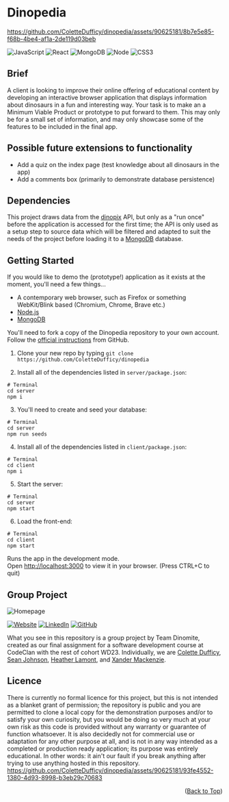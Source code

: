 <a name="readme-top"></a>

# Dinopedia


https://github.com/ColetteDufficy/dinopedia/assets/90625181/8b7e5e85-f68b-4be4-af1a-2de119d03beb


![JavaScript](https://img.shields.io/badge/JavaScript-F7DF1E?style=for-the-badge&logo=javascript&logoColor=black)
![React](https://img.shields.io/badge/react-%2320232a.svg?style=for-the-badge&logo=react&logoColor=%2361DAFB)
![MongoDB](https://img.shields.io/badge/MongoDB-4EA94B?style=for-the-badge&logo=mongodb&logoColor=white)
![Node](https://img.shields.io/badge/Node.js-43853D?style=for-the-badge&logo=node.js&logoColor=white)
![CSS3](https://img.shields.io/badge/css3-%231572B6.svg?style=for-the-badge&logo=css3&logoColor=white)

## Brief
A client is looking to improve their online offering of educational content by developing an interactive browser application that displays information about dinosaurs in a fun and interesting way. Your task is to make an a Minimum Viable Product or prototype to put forward to them. This may only be for a small set of information, and may only showcase some of the features to be included in the final app.


## Possible future extensions to functionality
- Add a quiz on the index page (test knowledge about all dinosaurs in the app)
- Add a comments box (primarily to demonstrate database persistence)

## Dependencies
This project draws data from the [dinopix](https://github.com/judymou/dinopix) API, but only as a "run once" before the application is accessed for the first time; the API is only used as a setup step to source data which will be filtered and adapted to suit the needs of the project before loading it to a [MongoDB](https://www.mongodb.com/) database.

## Getting Started
If you would like to demo the (prototype!) application as it exists at the moment, you'll need a few things...
- A contemporary web browser, such as Firefox or something WebKit/Blink based (Chromium, Chrome, Brave etc.)
- [Node.js](https://nodejs.org/)
- [MongoDB](https://www.mongodb.com/)

You'll need to fork a copy of the Dinopedia repository to your own account. Follow the [official instructions](https://docs.github.com/en/get-started/quickstart/fork-a-repo) from GitHub.

1. Clone your new repo by typing `git clone https://github.com/ColetteDufficy/dinopedia`

2. Install all of the dependencies listed in `server/package.json`:
```
# Terminal
cd server
npm i
```

3. You'll need to create and seed your database:
```
# Terminal
cd server
npm run seeds
```

4. Install all of the dependencies listed in `client/package.json`:
```
# Terminal
cd client
npm i
```
  
5. Start the server:
```
# Terminal
cd server
npm start
```


6. Load the front-end:
```
# Terminal
cd client
npm start
```

Runs the app in the development mode.\
Open [http://localhost:3000](http://localhost:3000) to view it in your browser.
(Press CTRL+C to quit)







## Group Project 
![Homepage](screengrabs/homepage.png)

[![Website][website-shield]][linkedin-url]
[![LinkedIn][linkedin-shield]][linkedin-url]
[![GitHub][github-shield]][github-url]

[website-shield]: https://img.shields.io/badge/Colette%20Dufficy-FFD300?style=for-the-badge&logo=aboutdotme&logoColor=242424
[linkedin-shield]: https://img.shields.io/badge/LinkedIn-FFD300?style=for-the-badge&logo=linkedin&logoColor=242424
[linkedin-url]: https://linkedin.com/in/colettedufficy/
[github-shield]: https://img.shields.io/badge/GitHub-FFD300?style=for-the-badge&logo=github&logoColor=242424
[github-url]: https://github.com/ColetteDufficy

What you see in this repository is a group project by Team Dinomite, created as our final assignment for a software development course at CodeClan with the rest of cohort WD23. Individually, we are [Colette Dufficy](https://github.com/ColetteDufficy), [Sean Johnson](https://github.com/sjohns2020), [Heather Lamont](https://github.com/HeatherLamont), and [Xander Mackenzie](https://github.com/crabbit-git).


## Licence
There is currently no formal licence for this project, but this is not intended as a blanket grant of permission; the repository is public and you are permitted to clone a local copy for the demonstration purposes and/or to satisfy your own curiosity, but you would be doing so very much at your own risk as this code is provided without any warranty or guarantee of function whatsoever. It is also decidedly not for commercial use or adaptation for any other purpose at all, and is not in any way intended as a completed or production ready application; its purpose was entirely educational. In other words: it ain't our fault if you break anything after trying to use anything hosted in this repository.
https://github.com/ColetteDufficy/dinopedia/assets/90625181/93fe4552-1380-4d93-8998-b3eb29c70683
<p align="right">(<a href="#readme-top">Back to Top</a>)</p> 
